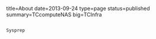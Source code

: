 ﻿title=About
date=2013-09-24
type=page
status=published
summary=TCcomputeNAS
big=TCInfra
~~~~~~

Sysprep